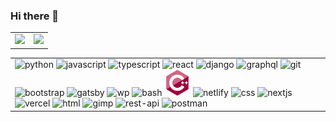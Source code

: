### Hi there 👋

<table>
  <tr>
    <td>
      <img src="https://github-readme-stats.vercel.app/api?username=rahul255&show_icons=true&include_all_commits=true&count_private=true&hide_border=true&theme=dark" />
    </td>
    <td>
      <img src="https://github-readme-streak-stats.herokuapp.com?user=rahul255&theme=dark&hide_border=true" />
    </td>
  </tr>
</table>

<table>
    <tr>
      <td>
        <div>
          <img src="https://img.icons8.com/color/128/000000/python.png" alt="python" width="60" height="60" />
          <img src="https://img.icons8.com/color/128/000000/javascript.png" alt="javascript" width="60" height="60" />
          <img src="https://img.icons8.com/color/128/000000/typescript.png" alt="typescript" width="60" height="60" />
          <img src="https://img.icons8.com/color/128/000000/react-native.png" alt="react" width="60" height="60" />
          <img src="https://img.icons8.com/color/128/000000/django.png" alt="django" width="60" height="60" />
          <img src="https://img.icons8.com/color/128/000000/graphql.png" alt="graphql" width="60" height="60" />
          <img src="https://img.icons8.com/color/128/000000/git.png" alt="git" width="50" height="50" />
          <img src="https://img.icons8.com/color/128/000000/bootstrap.png" alt="bootstrap" width="50" height="50" />
          <img src="https://img.icons8.com/color/128/000000/gatsbyjs.png" alt="gatsby" width="50" height="50" />
          <img src="https://img.icons8.com/color/128/000000/wordpress.png" alt="wp" width="50" height="50" />
          <img src="https://www.vectorlogo.zone/logos/gnu_bash/gnu_bash-icon.svg" alt="bash" width="50" height="50" />
          <img src="https://raw.githubusercontent.com/devicons/devicon/master/icons/cplusplus/cplusplus-original.svg" alt="cpp" width="42" height="42" />
          <img src="https://www.vectorlogo.zone/logos/netlify/netlify-icon.svg" alt="netlify" width="36" />
          <img src="https://cdn.freelogovectors.net/wp-content/uploads/2020/04/css-3-logo.png" alt="css" width="50" height="50" />
          <img src="https://upload.wikimedia.org/wikipedia/commons/8/8e/Nextjs-logo.svg" alt="nextjs" width="60" height="60" />
          <img src="https://www.drupal.org/files/project-images/vercel-deploy.png" alt="vercel" width="60" height="60" />
          <img src="https://upload.wikimedia.org/wikipedia/commons/thumb/6/61/HTML5_logo_and_wordmark.svg/240px-HTML5_logo_and_wordmark.svg.png" alt="html" width="50" height="50" />
          <img src="https://bigvision.co.nz/wp-content/uploads/2020/05/Gimp-Logo-800-x-600-400x300.jpg" alt="gimp" width="60" height="60" />
          <img src="https://www.django-rest-framework.org/img/logo.png" alt="rest-api" width="60" height="60" />
          <img src="https://miro.medium.com/max/1400/1*QOx_tPV5wJnhTzAGhfIiLA.png" alt="postman" width="60" height="60" />
        </div>
    </td>
  </tr>
</table>

<!--
**Rahul255/Rahul255** is a ✨ _special_ ✨ repository because its `README.md` (this file) appears on your GitHub profile.

Here are some ideas to get you started:

- 🔭 I’m currently working on ...
- 🌱 I’m currently learning ...
- 👯 I’m looking to collaborate on ...
- 🤔 I’m looking for help with ...
- 💬 Ask me about ...
- 📫 How to reach me: ...
- 😄 Pronouns: ...
- ⚡ Fun fact: ...
-->

